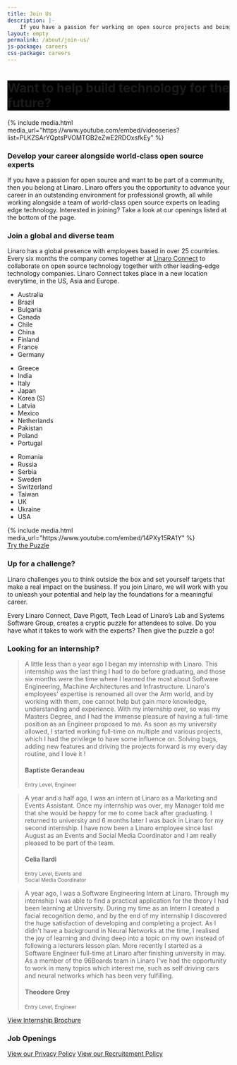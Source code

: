 ```yaml
---
title: Join Us
description: |-
    If you have a passion for working on open source projects and being part of a community then you belong at Linaro. Linaro offers its employees the opportunity to work with leading edge technology and the latest hardware.
layout: empty
permalink: /about/join-us/
js-package: careers
css-package: careers
---
```

<div class="carousel slide carousel-fade" data-ride="carousel">
    <div class="carousel-inner" role="listbox">
        <div style="background: url(/assets/images/content/yvr18-group-photo.jpg);" 
        class="lazyload item active">
        </div>
        <div style="background: url(/assets/images/content/careers-image-3.jpg);" 
        class="lazyload item">
        </div>
        <div style="background: url(/assets/images/content/careers-image-4.jpg);" 
        class="lazyload item">
        </div>
    </div>
</div>
<div class="container-fluid" id="why-join-container" style="background-color: black;">
<div class="row overlay padded-row" id="why-join">
    <div class="container text-center">
        <h1 class="fly center-block">Want to help build technology for the future?</h1>
    </div>
</div>
</div>
<div class="container-fluid" id="content-container">
    <div class="row" id="careers-welcome">
        <div class="col-sm-6 no-padding video-col">
            <div class="media-block">
                <div class="fly">
                {% include media.html media_url="https://www.youtube.com/embed/videoseries?list=PLKZSArYQptsPVOMTGB2eZwE2RDOxsfkEy" %}
                </div>
            </div>
        </div>
        <div class="col-sm-6 text-col">
            <div class="text-block fly">
            <h3>Develop your career alongside world-class open source experts</h3>
                <p class="responsive-text fly">
                    If you have a passion for open source and want to be part of a community, then you belong at Linaro. Linaro offers you the opportunity to advance your career in an outstanding environment for professional growth, all while working alongside a team of world-class open source experts on leading edge technology. Interested in joining? Take a look at our openings listed at the bottom of the page.
                </p>
            </div>
        </div>
    </div>
    <div class="row" id="careers-about">
            <div class="col-sm-6">
                <h3 class="text-center">Join a global and diverse team</h3>
                <p class="responsive-text fly">
                Linaro has a global presence with employees based in over 25 countries. Every six months the company comes together at <a href="https://connect.linaro.org">Linaro Connect</a> to collaborate on open source technology together with other leading-edge technology companies. Linaro Connect takes place in a new location everytime, in the US, Asia and Europe.
                </p>
            <div class="col-xs-12 col-sm-4 hidden-xs">
                <ul class="list-group fly show-block">
                    <li class="list-group-item">Australia</li>
                    <li class="list-group-item">Brazil</li>
                    <li class="list-group-item">Bulgaria</li>
                    <li class="list-group-item">Canada</li>
                    <li class="list-group-item">Chile</li>
                    <li class="list-group-item">China</li>
                    <li class="list-group-item">Finland</li>
                    <li class="list-group-item">France</li>
                    <li class="list-group-item">Germany</li>
                </ul>
            </div>
            <div class="col-xs-12 col-sm-4 hidden-xs">
                <ul class="list-group fly show-block">
                    <li class="list-group-item">Greece</li>
                    <li class="list-group-item">India</li>
                    <li class="list-group-item">Italy</li>
                    <li class="list-group-item">Japan</li>
                    <li class="list-group-item">Korea (S)</li>
                    <li class="list-group-item">Latvia</li>
                    <li class="list-group-item">Mexico</li>
                    <li class="list-group-item">Netherlands</li>
                    <li class="list-group-item">Pakistan</li>
                    <li class="list-group-item">Poland</li>
                    <li class="list-group-item">Portugal</li>
                </ul>
            </div>
            <div class="col-xs-12 col-sm-4 hidden-xs">
                <ul class="list-group fly show-block">
                    <li class="list-group-item">Romania</li>
                    <li class="list-group-item">Russia</li>
                    <li class="list-group-item">Serbia</li>
                    <li class="list-group-item">Sweden</li>
                    <li class="list-group-item">Switzerland</li>
                    <li class="list-group-item">Taiwan</li>
                    <li class="list-group-item">UK</li>
                    <li class="list-group-item">Ukraine</li>
                    <li class="list-group-item">USA</li>
                </ul>
            </div>
        </div>
         <div class="col-sm-6 no-padding video-col">
            <div class="media-block">
                <div class="fly">
                {% include media.html media_url="https://www.youtube.com/embed/14PXy15RA1Y" %}
                </div>
            </div>
        </div>
    </div>
    <div class="row" id="careers-learning">
        <div class="col-sm-6 no-padding video-col">
            <div class="media-block puzzle" style="background-image:url(/assets/images/content/careers-puzzle-image.jpg)">
                <div class="fly text-center">
                    <a href="https://docs.google.com/forms/d/e/1FAIpQLSdFvYa337ydUd3HwWHVyectrStanNJgCdZjdnQk9Krui7LWxg/viewform" 
                    class="btn btn-careers fly">Try the Puzzle</a>
                </div>
            </div>
        </div>
        <div class="col-sm-6 text-col">
            <div class="text-block">
            <h3>Up for a challenge?</h3>
                <p class="responsive-text fly">
                    Linaro challenges you to think outside the box and set yourself targets that make a real impact on the business. If you join Linaro, we will work with you to unleash your potential and help lay the foundations for a meaningful career.
                </p>
                <p class="responsive-text fly">
                    Every Linaro Connect, Dave Pigott, Tech Lead of Linaro’s Lab and Systems Software Group, creates a cryptic puzzle for attendees to solve. Do you have what it takes to work with the experts? Then give the puzzle a go!
                </p>
            </div>
        </div>
    </div>
    <div class="row" id="careers-learning">
        <div class="col-sm-6 text-col">
            <div class="text-block">
                <h3>Looking for an internship?</h3>
                <div class="owl-carousel owl-theme careers-carousel">
                    <div class="activity-block item">
                        <p class="responsive-text fly">
                        <blockquote>
                            A little less than a year ago I began my internship with Linaro. This internship was the last
                            thing I had to do before graduating, and those six months were the time where I learned
                            the most about Software Engineering, Machine Architectures and
                            Infrastructure. Linaro's employees' expertise is renowned all over
                            the Arm world, and by working with them, one cannot help but
                            gain more knowledge, understanding and experience.
                            With my internship over, so was my Masters Degree, and
                            I had the immense pleasure of having a full-time position
                            as an Engineer proposed to me. As soon as my university
                            allowed, I started working full-time on multiple and
                            various projects, which I had the privilege to have
                            some influence on. Solving bugs, adding new
                            features and driving the projects forward is my
                            every day routine, and I love it !
                            <br>
                            <h4>Baptiste Gerandeau</h4>
                            <small>
                                Entry Level, Engineer
                            </small>
                        </blockquote>
                        </p>
                    </div>
                    <div class="activity-block item">
                        <p class="responsive-text fly">
                            <blockquote>
                            A year and a half ago, I was an intern at Linaro as a
                            Marketing and Events Assistant. Once my internship
                            was over, my Manager told me that she would be
                            happy for me to come back after graduating.
                            I returned to university and 6 months later
                            I was back in Linaro for my second internship.
                            I have now been a Linaro employee since
                            last August as an Events and Social Media
                            Coordinator and I am really pleased to
                            be part of the team.
                            <h4>Celia Ilardi</h4>
                            <small>
                                Entry Level, Events and<br>
                                Social Media Coordinator
                            </small>
                            </blockquote>
                        </p>
                    </div>
                    <div class="activity-block item">
                        <p class="responsive-text fly">
                            <blockquote>
                            A year ago, I was a Software Engineering Intern at Linaro. Through my internship I was
                            able to find a practical application for the theory I had been learning at University.
                            During my time as an Intern I created a facial recognition demo, and
                            by the end of my internship I discovered the huge satisfaction of
                            developing and completing a project. As I didn't have a
                            background in Neural Networks at the time, I realised the joy
                            of learning and diving deep into a topic on my own instead of
                            following a lecturers lesson plan. More recently I started as
                            a Software Engineer full-time at Linaro after finishing
                            university in may. As a member of the 96Boards team
                            in Linaro I've had the opportunity to work in many
                            topics which interest me, such as self driving cars and
                            neural networks which has been very fulfilling.
                            <br>
                            <h4>Theodore Grey</h4>
                            <small>
                                Entry Level, Engineer
                            </small>
                            </blockquote>
                        </p>
                    </div>
                </div>
            </div>
        </div>
        <div class="col-sm-6 no-padding video-col">
            <div class="media-block puzzle" style="background-image:url(/assets/images/content/internship-brochure-cover.png)">
                <div class="fly text-center">
                    <a href="/assets/downloads/Linaro_Interns.pdf" 
                    class="btn btn-careers fly">View Internship Brochure</a>
                </div>
            </div>
        </div>
    </div>
    <div class="row padded-row" id="careers">
        <div class="container">
            <div class="col-xs-12 text-center no-padding">
            <h3 >Job Openings</h3>
            <script type="text/javascript" id="rbox-loader-script">
            _rbox = { host_protocol:document.location.protocol, ready:function(cb){this.onready=cb;} }; 
            (function(d, e) {
                var s, t, i, src=['/static/client-src-served/widget/8477/rbox_api.js', '/static/client-src-served/widget/8477/rbox_impl.js'];
                t = d.getElementsByTagName(e); t=t[t.length - 1];
                for(i=0; i<src.length; i++) {
                    s = d.createElement(e); s.src = _rbox.host_protocol + '//w.recruiterbox.com' + src[i];
                    t.parentNode.insertBefore(s, t.nextSibling);
                }})(document, 'script');
            </script>
            </div>
            <div class="col-xs-12 text-center">
                <a href="/assets/downloads/careers-privacy-policy.pdf" class="btn btn-xs btn-careers">View our Privacy Policy</a>
                <a href="/assets/downloads/Recruitment-and-SelectionPolicyProcedure.pdf" class="btn btn-xs btn-careers">View our Recruitement Policy</a>
            </div>
        </div><!--Container END-->
    </div><!--Row END-->
</div><!--Fluid Container END-->